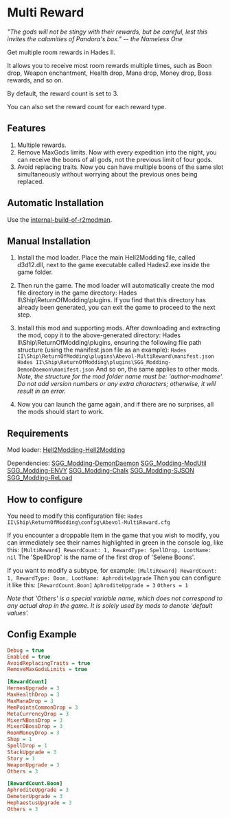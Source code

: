 # Multi Reward

*"The gods will not be stingy with their rewards, but be careful, lest this invites the calamities of Pandora's box." -- the Nameless One*

Get multiple room rewards in Hades II.

It allows you to receive most room rewards multiple times, such as Boon drop, Weapon enchantment, Health drop, Mana drop, Money drop, Boss rewards, and so on.

By default, the reward count is set to 3.

You can also set the reward count for each reward type.

## Features

1. Multiple rewards.
2. Remove MaxGods limits.
    Now with every expedition into the night, you can receive the boons of all gods, not the previous limit of four gods.
3. Avoid replacing traits.
    Now you can have multiple boons of the same slot simultaneously without worrying about the previous ones being replaced.

## Automatic Installation

Use the [internal-build-of-r2modman].

## Manual Installation

1. Install the mod loader.
Place the main Hell2Modding file, called d3d12.dll, next to the game executable called Hades2.exe inside the game folder.

2. Then run the game.
The mod loader will automatically create the mod file directory in the game directory: Hades II\Ship\ReturnOfModding\plugins.
If you find that this directory has already been generated, you can exit the game to proceed to the next step.

3. Install this mod and supporting mods.
After downloading and extracting the mod, copy it to the above-generated directory: Hades II\Ship\ReturnOfModding\plugins, ensuring the following file path structure (using the manifest.json file as an example):
`Hades II\Ship\ReturnOfModding\plugins\Abevol-MultiReward\manifest.json`
`Hades II\Ship\ReturnOfModding\plugins\SGG_Modding-DemonDaemon\manifest.json`
And so on, the same applies to other mods.
*Note, the structure for the mod folder name must be: 'author-modname'. Do not add version numbers or any extra characters; otherwise, it will result in an error.*

4. Now you can launch the game again, and if there are no surprises, all the mods should start to work.

## Requirements

Mod loader:
[Hell2Modding-Hell2Modding]

Dependencies:
[SGG_Modding-DemonDaemon]
[SGG_Modding-ModUtil]
[SGG_Modding-ENVY]
[SGG_Modding-Chalk]
[SGG_Modding-SJSON]
[SGG_Modding-ReLoad]

## How to configure

You need to modify this configuration file:
`Hades II\Ship\ReturnOfModding\config\Abevol-MultiReward.cfg`

If you encounter a droppable item in the game that you wish to modify, you can immediately see their names highlighted in green in the console log, like this:
`[MultiReward] RewardCount: 1, RewardType: SpellDrop, LootName: nil`
The 'SpellDrop' is the name of the first drop of 'Selene Boons'.

If you want to modify a subtype, for example:
`[MultiReward] RewardCount: 1, RewardType: Boon, LootName: AphroditeUpgrade`
Then you can configure it like this:
`[RewardCount.Boon]`
`AphroditeUpgrade = 3`
`Others = 1`

*Note that 'Others' is a special variable name, which does not correspond to any actual drop in the game. It is solely used by mods to denote 'default values'.*

## Config Example

```ini
Debug = true
Enabled = true
AvoidReplacingTraits = true
RemoveMaxGodsLimits = true

[RewardCount]
HermesUpgrade = 3
MaxHealthDrop = 3
MaxManaDrop = 3
MemPointsCommonDrop = 3
MetaCurrencyDrop = 3
MixerNBossDrop = 3
MixerOBossDrop = 3
RoomMoneyDrop = 3
Shop = 1
SpellDrop = 1
StackUpgrade = 3
Story = 1
WeaponUpgrade = 3
Others = 3

[RewardCount.Boon]
AphroditeUpgrade = 3
DemeterUpgrade = 3
HephaestusUpgrade = 3
Others = 3
```

[internal-build-of-r2modman]: https://github.com/xiaoxiao921/r2modmanPlus/releases/
[Hell2Modding-Hell2Modding]: https://thunderstore.io/c/hades-ii/p/Hell2Modding/Hell2Modding/
[SGG_Modding-DemonDaemon]: https://thunderstore.io/c/hades-ii/p/SGG_Modding/DemonDaemon/
[SGG_Modding-ModUtil]: https://thunderstore.io/c/hades-ii/p/SGG_Modding/ModUtil/
[SGG_Modding-ENVY]: https://thunderstore.io/c/hades-ii/p/SGG_Modding/ENVY/
[SGG_Modding-Chalk]: https://thunderstore.io/c/hades-ii/p/SGG_Modding/Chalk/
[SGG_Modding-SJSON]: https://thunderstore.io/c/hades-ii/p/SGG_Modding/SJSON/
[SGG_Modding-ReLoad]: https://thunderstore.io/c/hades-ii/p/SGG_Modding/ReLoad/
